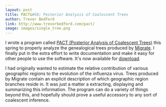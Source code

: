```yaml
---
layout: post
title: PACT&#58; Posterior Analysis of Coalescent Trees
author: Trevor Bedford
link: http://www.trevorbedford.com/pact/
image: images/single_tree.png
---
```


I wrote a program called [PACT (Posterior Analysis of Coalescent Trees)](/pact/index.html) this spring to properly analyze the genealogical trees produced by [Migrate](http://popgen.scs.fsu.edu/Migrate-n.html).  I finally put in the extra effort to write documentation and make it easy for other people to use the software.  It's now available for [download](/pact/index.html).

I had originally wanted to estimate the relative contribution of various geographic regions to the evolution of the influenza virus.  Trees produced by Migrate contain an explicit description of which geographic region branches reside in.  It was just a matter a extracting, displaying and summarizing this information.  The program can do a variety of things beyond this, and hopefully should prove a useful accessory to any sort of coalescent inference.
